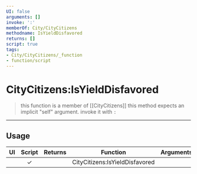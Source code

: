 ```yaml
---
UI: false
arguments: []
invoke: ':'
memberOf: City/CityCitizens
methodname: IsYieldDisfavored
returns: []
script: true
tags:
- City/CityCitizens/_function
- function/script
---
```

# CityCitizens:IsYieldDisfavored
> this function is a member of [[CityCitizens]]
> this method expects an implicit "self" argument. invoke it with `:`
-----
## Usage
|  UI | Script | Returns | Function | Arguments |
|:---:|:------:|-------:|:--------:|:---------|
| |✓||CityCitizens:IsYieldDisfavored||
